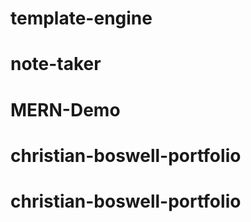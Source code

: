 # template-engine
# note-taker
# MERN-Demo
# christian-boswell-portfolio
# christian-boswell-portfolio
